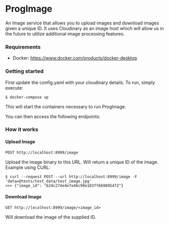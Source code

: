 # ProgImage

An Image service that allows you to upload images and download images given a unique ID.
It uses Cloudinary as an image host which will allow us in the future to utilize additional image processing features.

### Requirements

- Docker: https://www.docker.com/products/docker-desktop

### Getting started

First update the config.yaml with your cloudinary details.
To run, simply execute:

    $ docker-compose up

This will start the containers necessary to run ProgImage.

You can then access the following endpoints:


### How it works

#### Upload Image

    POST http://localhost:8999/image

Upload the image binary to this URL. Will return a unique ID of the image.
Example using CURL:

    $ curl --request POST --url http://localhost:8999/image -F 'data=@tests/test_data/test_image.jpg'
    >>> {"image_id": "b24c274e4e7a46c98e183ff669895472"}

#### Download Image

    GET http://localhost:8999/image/<image_id>

Will download the image of the supplied ID.
